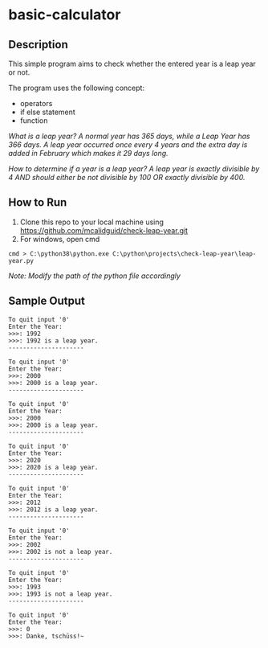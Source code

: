 # basic-calculator

## Description
This simple program aims to check whether the entered year is a leap year or not.

The program uses the following concept:
* operators
* if else statement
* function

*What is a leap year? 
A normal year has 365 days, while a Leap Year has 366 days. A leap year occurred once every 4 years and the extra day is added in February which makes it 29 days long.*

*How to determine if a year is a leap year?
A leap year is exactly divisible by 4 AND should either be not divisible by 100 OR exactly divisible by 400.*

## How to Run
1. Clone this repo to your local machine using https://github.com/mcalidguid/check-leap-year.git
2. For windows, open cmd
```
cmd > C:\python38\python.exe C:\python\projects\check-leap-year\leap-year.py
```
_Note: Modify the path of the python file accordingly_

## Sample Output
```
To quit input '0'
Enter the Year:
>>>: 1992
>>>: 1992 is a leap year.
---------------------

To quit input '0'
Enter the Year:
>>>: 2000
>>>: 2000 is a leap year.
---------------------

To quit input '0'
Enter the Year:
>>>: 2000
>>>: 2000 is a leap year.
---------------------

To quit input '0'
Enter the Year:
>>>: 2020
>>>: 2020 is a leap year.
---------------------

To quit input '0'
Enter the Year:
>>>: 2012
>>>: 2012 is a leap year.
---------------------

To quit input '0'
Enter the Year:
>>>: 2002
>>>: 2002 is not a leap year.
---------------------

To quit input '0'
Enter the Year:
>>>: 1993
>>>: 1993 is not a leap year.
---------------------

To quit input '0'
Enter the Year:
>>>: 0
>>>: Danke, tschüss!~
```


